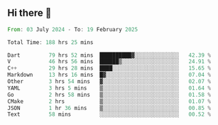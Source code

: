 ## Hi there 👋

<!--START_SECTION:waka-->

```rust
From: 03 July 2024 - To: 19 February 2025

Total Time: 188 hrs 25 mins

Dart         79 hrs 52 mins  ██████████▓░░░░░░░░░░░░░░   42.39 %
V            46 hrs 56 mins  ██████▒░░░░░░░░░░░░░░░░░░   24.91 %
C++          29 hrs 28 mins  ████░░░░░░░░░░░░░░░░░░░░░   15.65 %
Markdown     13 hrs 16 mins  █▓░░░░░░░░░░░░░░░░░░░░░░░   07.04 %
Other        3 hrs 54 mins   ▓░░░░░░░░░░░░░░░░░░░░░░░░   02.07 %
YAML         3 hrs 5 mins    ▒░░░░░░░░░░░░░░░░░░░░░░░░   01.64 %
Go           2 hrs 58 mins   ▒░░░░░░░░░░░░░░░░░░░░░░░░   01.58 %
CMake        2 hrs           ▒░░░░░░░░░░░░░░░░░░░░░░░░   01.07 %
JSON         1 hr 36 mins    ▒░░░░░░░░░░░░░░░░░░░░░░░░   00.85 %
Text         58 mins         ░░░░░░░░░░░░░░░░░░░░░░░░░   00.52 %
```

<!--END_SECTION:waka-->

<!--
**mathiskakal/mathiskakal** is a ✨ _special_ ✨ repository because its `README.md` (this file) appears on your GitHub profile.

Here are some ideas to get you started:

- 🔭 I’m currently working on ...
- 🌱 I’m currently learning ...
- 👯 I’m looking to collaborate on ...
- 🤔 I’m looking for help with ...
- 💬 Ask me about ...
- 📫 How to reach me: ...
- 😄 Pronouns: ...
- ⚡ Fun fact: ...
-->
